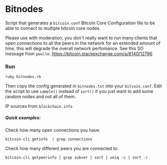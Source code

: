 # Bitnodes

Script that generates a `bitcoin.conf` Bitcoin Core Configuration file to be able to connect to multiple bitcoin core nodes.

Please use with moderation, you don't really want to run many clients that open connections to all the peers in the network for an extended amount of time, this will degrade the overall network perfomance. See this SO message from `pwulle`: https://bitcoin.stackexchange.com/a/8140/12796

### Run

    ruby bitnodes.rb

Then copy the config generated in `bitnodes.txt` into your `bitcoin.conf`. Edit the script to use `sample()` instead of `sort()` if you just want to add some random nodes and not all of them.

IP sources from `blockchain.info`

##### Quick examples:

Check how many open connections you have:

    bitcoin-cli getinfo  | grep connections
     
Check how many different peers you are connected to:

    bitcoin-cli getpeerinfo | grep subver | sort | uniq -c | sort -r
